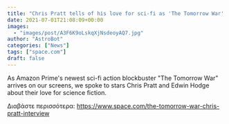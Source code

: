 ```yaml
---
title: "Chris Pratt tells of his love for sci-fi as 'The Tomorrow War' arrives on Amazon Prime Video"
date: 2021-07-01T21:08:09+00:00
images:
  - "images/post/A3F6K9oLskqXjNsdeoyAQ7.jpg"
author: "AstroBot"
categories: ["News"]
tags: ["space.com"]
draft: false
---
```


As Amazon Prime's newest sci-fi action blockbuster "The Tomorrow War" arrives on our screens, we spoke to stars Chris Pratt and Edwin Hodge about their love for science fiction. 

Διαβάστε περισσότερα: https://www.space.com/the-tomorrow-war-chris-pratt-interview
